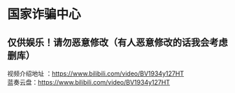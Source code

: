 # 国家诈骗中心
## 仅供娱乐！请勿恶意修改（有人恶意修改的话我会考虑删库）
视频介绍地址 ：https://www.bilibili.com/video/BV1934y127HT  
蓝奏云盘：https://www.bilibili.com/video/BV1934y127HT
